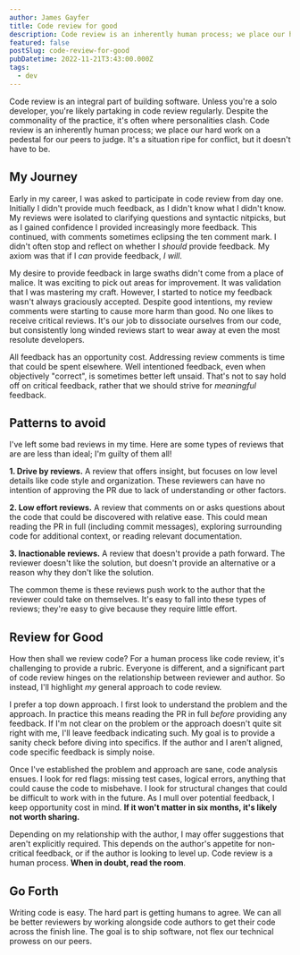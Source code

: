 ```yaml
---
author: James Gayfer
title: Code review for good
description: Code review is an inherently human process; we place our hard work on a pedestal for our peers to judge. It's ripe for conflict, but it doesn't have to be.
featured: false
postSlug: code-review-for-good
pubDatetime: 2022-11-21T3:43:00.000Z
tags:
  - dev
---
```


Code review is an integral part of building software. Unless you're a solo developer, you're likely partaking in code review regularly. Despite the commonality of the practice, it's often where personalities clash. Code review is an inherently human process; we place our hard work on a pedestal for our peers to judge. It's a situation ripe for conflict, but it doesn't have to be.

## My Journey

Early in my career, I was asked to participate in code review from day one. Initially I didn't provide much feedback, as I didn't know what I didn't know. My reviews were isolated to clarifying questions and syntactic nitpicks, but as I gained confidence I provided increasingly more feedback. This continued, with comments sometimes eclipsing the ten comment mark. I didn't often stop and reflect on whether I _should_ provide feedback. My axiom was that if I _can_ provide feedback, _I will_.

My desire to provide feedback in large swaths didn't come from a place of malice. It was exciting to pick out areas for improvement. It was validation that I was mastering my craft. However, I started to notice my feedback wasn't always graciously accepted. Despite good intentions, my review comments were starting to cause more harm than good. No one likes to receive critical reviews. It's our job to dissociate ourselves from our code, but consistently long winded reviews start to wear away at even the most resolute developers.

All feedback has an opportunity cost. Addressing review comments is time that could be spent elsewhere. Well intentioned feedback, even when objectively "correct", is sometimes better left unsaid. That's not to say hold off on critical feedback, rather that we should strive for _meaningful_ feedback.

## Patterns to avoid

I've left some bad reviews in my time. Here are some types of reviews that are are less than ideal; I'm guilty of them all!

**1. Drive by reviews.** A review that offers insight, but focuses on low level details like code style and organization. These reviewers can have no intention of approving the PR due to lack of understanding or other factors.

**2. Low effort reviews.** A review that comments on or asks questions about the code that could be discovered with relative ease. This could mean reading the PR in full (including commit messages), exploring surrounding code for additional context, or reading relevant documentation.

**3. Inactionable reviews.** A review that doesn't provide a path forward. The reviewer doesn't like the solution, but doesn't provide an alternative or a reason why they don't like the solution.

The common theme is these reviews push work to the author that the reviewer could take on themselves. It's easy to fall into these types of reviews; they're easy to give because they require little effort.

## Review for Good

How then shall we review code? For a human process like code review, it's challenging to provide a rubric. Everyone is different, and a significant part of code review hinges on the relationship between reviewer and author. So instead, I'll highlight _my_ general approach to code review.

I prefer a top down approach. I first look to understand the problem and the approach. In practice this means reading the PR in full _before_ providing any feedback. If I'm not clear on the problem or the approach doesn't quite sit right with me, I'll leave feedback indicating such. My goal is to provide a sanity check before diving into specifics. If the author and I aren't aligned, code specific feedback is simply noise.

Once I've established the problem and approach are sane, code analysis ensues. I look for red flags: missing test cases, logical errors, anything that could cause the code to misbehave. I look for structural changes that could be difficult to work with in the future. As I mull over potential feedback, I keep opportunity cost in mind. **If it won't matter in six months, it's likely not worth sharing.**

Depending on my relationship with the author, I may offer suggestions that aren't explicitly required. This depends on the author's appetite for non-critical feedback, or if the author is looking to level up. Code review is a human process. **When in doubt, read the room**.

## Go Forth

Writing code is easy. The hard part is getting humans to agree. We can all be better reviewers by working alongside code authors to get their code across the finish line. The goal is to ship software, not flex our technical prowess on our peers.
